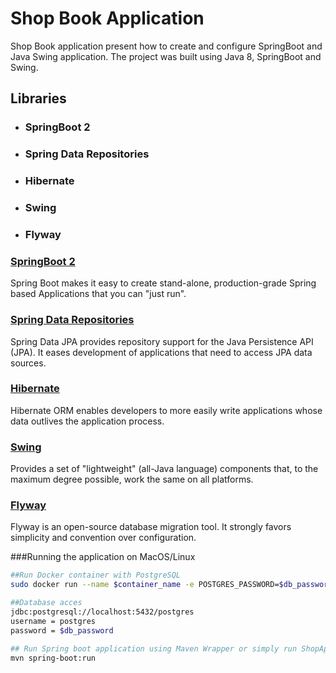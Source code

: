 # Shop Book Application</h1>

Shop Book application present how to create and configure SpringBoot and Java Swing application. The project was built
using Java 8, SpringBoot and Swing.

## Libraries

- ### SpringBoot 2
- ### Spring Data Repositories
- ### Hibernate
- ### Swing
- ### Flyway

### [SpringBoot 2](https://spring.io/projects/spring-boot)

Spring Boot makes it easy to create stand-alone, production-grade Spring based Applications that you can "just run".

### [Spring Data Repositories](https://docs.spring.io/spring-data/jpa/docs/2.5.3/reference/html/#reference)

Spring Data JPA provides repository support for the Java Persistence API (JPA). It eases development of applications
that need to access JPA data sources.

### [Hibernate](https://hibernate.org/orm/)

Hibernate ORM enables developers to more easily write applications whose data outlives the application process.

### [Swing](https://docs.oracle.com/javase/7/docs/api/javax/swing/package-summary.html)

Provides a set of "lightweight" (all-Java language) components that, to the maximum degree possible, work the same on
all platforms.

### [Flyway](https://flywaydb.org/documentation/)

Flyway is an open-source database migration tool. It strongly favors simplicity and convention over configuration.

###Running the application on MacOS/Linux
```bash
##Run Docker container with PostgreSQL
sudo docker run --name $container_name -e POSTGRES_PASSWORD=$db_password -d
```
```bash
##Database acces
jdbc:postgresql://localhost:5432/postgres
username = postgres
password = $db_password
```
```bash
## Run Spring boot application using Maven Wrapper or simply run ShopApplication.java class
mvn spring-boot:run

